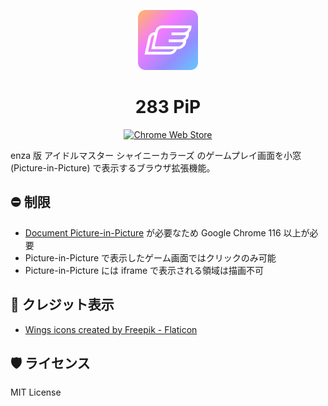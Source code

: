 <p align="center"><img src="public/icons/96.png" alt="283 PiP のアイコン"></p>
<h1 align="center">283 PiP</h1>

<p align="center">
<a href="https://chromewebstore.google.com/detail/gjpjhdmdbkiabejljimbnjdpmfdonpjb"><img src="https://img.shields.io/chrome-web-store/v/gjpjhdmdbkiabejljimbnjdpmfdonpjb?style=for-the-badge&logo=Google%20Chrome&logoColor=ffffff&label=Chrome%20Web%20Store&color=4285F4" alt="Chrome Web Store"></a>
</p>

enza 版 アイドルマスター シャイニーカラーズ のゲームプレイ画面を小窓 (Picture-in-Picture) で表示するブラウザ拡張機能。

## ⛔️ 制限

- [Document Picture-in-Picture](https://developer.mozilla.org/en-US/docs/Web/API/Document_Picture-in-Picture_API) が必要なため Google Chrome 116 以上が必要
- Picture-in-Picture で表示したゲーム画面ではクリックのみ可能
- Picture-in-Picture には iframe で表示される領域は描画不可

## 📄 クレジット表示

- [Wings icons created by Freepik - Flaticon](https://www.flaticon.com/free-icons/wings)

## 🛡️ ライセンス

MIT License